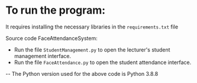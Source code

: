 # To run the program:

It requires installing the necessary libraries in the `requirements.txt` file

Source code FaceAttendanceSystem:
- Run the file `StudentManagement.py` to open the lecturer's student management interface.
- Run the file `FaceAttendance.py` to open the student attendance interface.


-- The Python version used for the above code is Python 3.8.8
